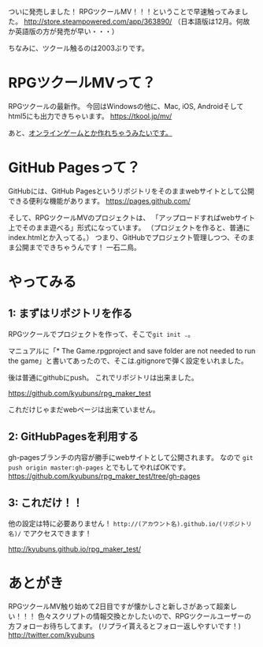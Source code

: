 ついに発売しました！
RPGツクールMV！！！ということで早速触ってみました。
http://store.steampowered.com/app/363890/
（日本語版は12月。何故か英語版の方が発売が早い・・・）

ちなみに、ツクール触るのは2003ぶりです。

# RPGツクールMVって？

RPGツクールの最新作。
今回はWindowsの他に、Mac, iOS, Androidそしてhtml5にも出力できちゃいます。
https://tkool.jp/mv/

あと、[オンラインゲームとか作れちゃうみたいです。](http://qiita.com/kyubuns/items/4108221a8b8245e46d27)

# GitHub Pagesって？
GitHubには、GitHub Pagesというリポジトリをそのままwebサイトとして公開できる便利な機能があります。
https://pages.github.com/

そして、RPGツクールMVのプロジェクトは、
「アップロードすればwebサイト上でそのまま遊べる」形式になっています。
（プロジェクトを作ると、普通にindex.htmlとか入ってる。）
つまり、GitHubでプロジェクト管理しつつ、そのまま公開までできちゃうんです！
一石二鳥。

# やってみる
## 1: まずはリポジトリを作る

RPGツクールでプロジェクトを作って、そこで```git init .```。

マニュアルに「* The Game.rpgproject and save folder are not needed to run the game」と書いてあったので、そこは.gitignoreで弾く設定をいれました。

後は普通にgithubにpush。
これでリポジトリは出来ました。

https://github.com/kyubuns/rpg_maker_test

これだけじゃまだwebページは出来ていません。

## 2: GitHubPagesを利用する

gh-pagesブランチの内容が勝手にwebサイトとして公開されます。
なので
```git push origin master:gh-pages```
とでもしてやればOKです。
https://github.com/kyubuns/rpg_maker_test/tree/gh-pages

## 3: これだけ！！

他の設定は特に必要ありません！
```http://(アカウント名).github.io/(リポジトリ名)/```
でアクセスできます！

http://kyubuns.github.io/rpg_maker_test/

# あとがき

RPGツクールMV触り始めて2日目ですが懐かしさと新しさがあって超楽しい！！！
色々スクリプトの情報交換とかしたいので、RPGツクールユーザーの方フォローお待ちしてます。
(リプライ貰えるとフォロー返しやすいです！)
http://twitter.com/kyubuns

